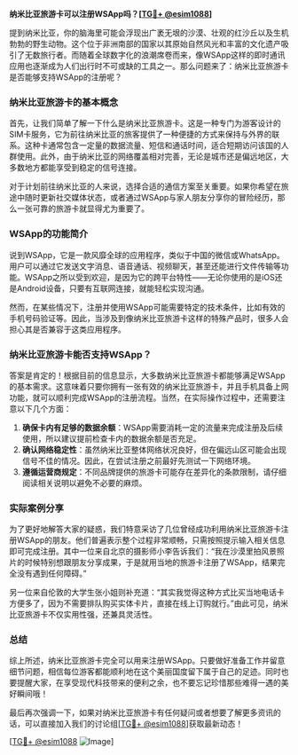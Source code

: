 **纳米比亚旅游卡可以注册WSApp吗？[[TG💪+ @esim1088](https://t.me/s/esim1088)]**

提到纳米比亚，你的脑海里可能会浮现出广袤无垠的沙漠、壮观的红沙丘以及生机勃勃的野生动物。这个位于非洲南部的国家以其原始自然风光和丰富的文化遗产吸引了无数旅行者。而随着全球数字化的浪潮席卷而来，像WSApp这样的即时通讯应用也逐渐成为人们出行时不可或缺的工具之一。那么问题来了：纳米比亚旅游卡是否能够支持WSApp的注册呢？

### 纳米比亚旅游卡的基本概念

首先，让我们简单了解一下什么是纳米比亚旅游卡。这是一种专门为游客设计的SIM卡服务，它为前往纳米比亚的旅客提供了一种便捷的方式来保持与外界的联系。这种卡通常包含一定量的数据流量、短信和通话时间，适合短期访问该国的人群使用。此外，由于纳米比亚的网络覆盖相对完善，无论是城市还是偏远地区，大多数地方都能享受到稳定的信号连接。

对于计划前往纳米比亚的人来说，选择合适的通信方案至关重要。如果你希望在旅途中随时更新社交媒体状态，或者通过WSApp与家人朋友分享你的冒险经历，那么一张可靠的旅游卡就显得尤为重要了。

### WSApp的功能简介

说到WSApp，它是一款风靡全球的应用程序，类似于中国的微信或WhatsApp。用户可以通过它发送文字消息、语音通话、视频聊天，甚至还能进行文件传输等功能。WSApp之所以受到欢迎，是因为它的跨平台特性——无论你使用的是iOS还是Android设备，只要有互联网连接，就能轻松实现沟通。

然而，在某些情况下，注册并使用WSApp可能需要特定的技术条件，比如有效的手机号码验证等。因此，当涉及到像纳米比亚旅游卡这样的特殊产品时，很多人会担心其是否兼容于这类应用程序。

### 纳米比亚旅游卡能否支持WSApp？

答案是肯定的！根据目前的信息显示，大多数纳米比亚旅游卡都能够满足WSApp的基本需求。这意味着只要你拥有一张有效的纳米比亚旅游卡，并且手机具备上网功能，就可以顺利完成WSApp的注册流程。当然，在实际操作过程中，还需要注意以下几个方面：

1. **确保卡内有足够的数据余额**：WSApp需要消耗一定的流量来完成注册及后续使用，所以建议提前检查卡内的数据余额是否充足。
2. **确认网络稳定性**：虽然纳米比亚整体网络状况良好，但在偏远山区可能会出现信号不佳的情况。因此，在尝试注册之前最好先测试一下网络环境。
3. **遵循运营商规定**：不同品牌提供的旅游卡可能存在差异化的条款限制，请仔细阅读相关说明以避免不必要的麻烦。

### 实际案例分享

为了更好地解答大家的疑惑，我们特意采访了几位曾经成功利用纳米比亚旅游卡注册WSApp的朋友。他们普遍表示整个过程非常顺畅，只需按照提示输入相关信息即可完成注册。其中一位来自北京的摄影师小李告诉我们：“我在沙漠里拍风景照片的时候特别想跟朋友分享成果，于是就用当地的旅游卡注册了WSApp，结果完全没有遇到任何障碍。”

另一位来自伦敦的大学生张小姐则补充道：“其实我觉得这种方式比买当地电话卡方便多了，因为不需要排队购买实体卡片，直接在线上订购就行。”由此可见，纳米比亚旅游卡不仅实用性强，还兼具灵活性。

### 总结

综上所述，纳米比亚旅游卡完全可以用来注册WSApp。只要做好准备工作并留意细节问题，相信每位游客都能顺利地在这个美丽国度留下属于自己的足迹。同时也要提醒大家，在享受现代科技带来的便利之余，也不要忘记珍惜那些难得一遇的美好瞬间哦！

最后再次强调一下，如果对纳米比亚旅游卡有任何疑问或者想要了解更多资讯的话，可以直接加入我们的讨论组[[TG💪+ @esim1088](https://t.me/s/esim1088)]获取最新动态！

[[TG💪+ @esim1088](https://t.me/s/esim1088) ![Image](https://i.postimg.cc/4NQfJmqS/Snipaste-2025-05-13-00-14-12.png)]